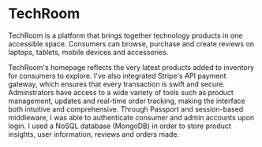# TechRoom

TechRoom is a platform that brings together technology products in one accessible space. Consumers can browse, purchase and create reviews on laptops, tablets, mobile devices and accessories.

TechRoom's homepage reflects the very latest products added to inventory for consumers to explore. I've also integrated Stripe's API payment gateway, which ensures that every transaction is swift and secure. Adminstrators have access to a wide variety of tools such as product management, updates and real-time order tracking, making the interface both intuitive and comprehensive. Through Passport and session-based middleware, I was able to authenticate consumer and admin accounts upon login. I used a NoSQL database (MongoDB) in order to store product insights, user information, reviews and orders made.

